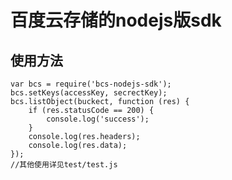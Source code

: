 百度云存储的nodejs版sdk
========

使用方法
---------
    var bcs = require('bcs-nodejs-sdk');
    bcs.setKeys(accessKey, secrectKey);
    bcs.listObject(buckect, function (res) {
		if (res.statusCode == 200) {
			console.log('success');
		}
		console.log(res.headers);
		console.log(res.data);
    });
    //其他使用详见test/test.js

